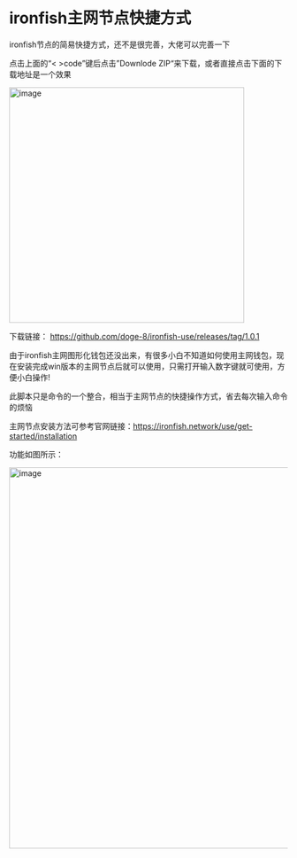# ironfish主网节点快捷方式
ironfish节点的简易快捷方式，还不是很完善，大佬可以完善一下

点击上面的“< >code”键后点击”Downlode ZIP“来下载，或者直接点击下面的下载地址是一个效果

<img width="425" alt="image" src="https://user-images.githubusercontent.com/84656053/233874356-73b17d1e-f07d-483d-b2c2-012ef7dd130d.png">

下载链接：
https://github.com/doge-8/ironfish-use/releases/tag/1.0.1

由于ironfish主网图形化钱包还没出来，有很多小白不知道如何使用主网钱包，现在安装完成win版本的主网节点后就可以使用，只需打开输入数字键就可使用，方便小白操作!

此脚本只是命令的一个整合，相当于主网节点的快捷操作方式，省去每次输入命令的烦恼

主网节点安装方法可参考官网链接：https://ironfish.network/use/get-started/installation

功能如图所示：


<img width="688" alt="image" src="https://user-images.githubusercontent.com/84656053/233825630-4524f7d0-3dc7-487e-98b0-89aa9308136a.png">

